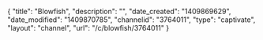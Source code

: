{
    "title": "Blowfish",
    "description": "",
    "date_created": "1409869629",
    "date_modified": "1409870785",
    "channelid": "3764011",
    "type": "captivate",
    "layout": "channel",
    "url": "\/c\/blowfish\/3764011"
}